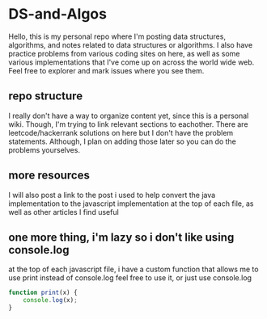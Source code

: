 # DS-and-Algos

Hello, this is my personal repo where I'm posting data structures, algorithms, and notes related to data structures or algorithms. I also have practice problems from various coding sites on here, as well as some various implementations that I've come up on across the world wide web. Feel free to explorer and mark issues where you see them.


## repo structure

I really don't have a way to organize content yet, since this is a personal wiki. Though, I'm trying to link relevant sections to eachother. There are leetcode/hackerrank solutions on here but I don't have the problem statements. Although, I plan on adding those later so you can do the problems yourselves.

## more resources
I will also post a link to the post i used to help convert the java implementation to the javascript implementation at the top of each file, as well as other articles I find useful

## one more thing, i'm lazy so i don't like using console.log
at the top of each javascript file, i have a custom function that allows me to use print instead of console.log
feel free to use it, or just use console.log

``` javascript
function print(x) {
    console.log(x);
}

```
